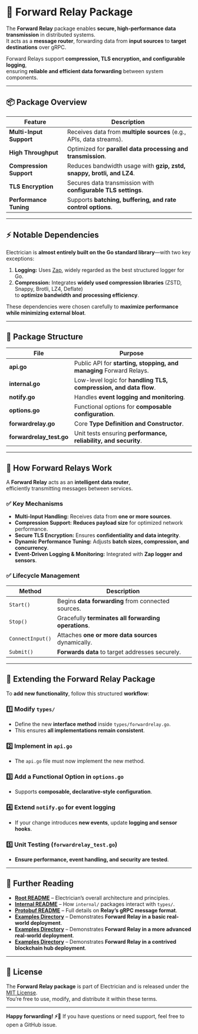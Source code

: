 # 📡 Forward Relay Package

The **Forward Relay** package enables **secure, high-performance data transmission** in distributed systems.  
It acts as a **message router**, forwarding data from **input sources** to **target destinations** over gRPC.

Forward Relays support **compression, TLS encryption, and configurable logging**,  
ensuring **reliable and efficient data forwarding** between system components.

---

## 📦 Package Overview

| Feature                 | Description                                                           |
| ----------------------- | --------------------------------------------------------------------- |
| **Multi-Input Support** | Receives data from **multiple sources** (e.g., APIs, data streams).   |
| **High Throughput**     | Optimized for **parallel data processing and transmission**.          |
| **Compression Support** | Reduces bandwidth usage with **gzip, zstd, snappy, brotli, and LZ4**. |
| **TLS Encryption**      | Secures data transmission with **configurable TLS settings**.         |
| **Performance Tuning**  | Supports **batching, buffering, and rate control options**.           |

---

## ⚡ Notable Dependencies

Electrician is **almost entirely built on the Go standard library**—with two key exceptions:

1. **Logging:** Uses [Zap](https://github.com/uber-go/zap), widely regarded as the best structured logger for Go.
2. **Compression:** Integrates **widely used compression libraries** (ZSTD, Snappy, Brotli, LZ4, Deflate)  
   to **optimize bandwidth and processing efficiency**.

These dependencies were chosen carefully to **maximize performance while minimizing external bloat**.

---

## 📂 Package Structure

| File                     | Purpose                                                             |
| ------------------------ | ------------------------------------------------------------------- |
| **api.go**               | Public API for **starting, stopping, and managing** Forward Relays. |
| **internal.go**          | Low-level logic for **handling TLS, compression, and data flow**.   |
| **notify.go**            | Handles **event logging and monitoring**.                           |
| **options.go**           | Functional options for **composable configuration**.                |
| **forwardrelay.go**      | Core **Type Definition and Constructor**.                           |
| **forwardrelay_test.go** | Unit tests ensuring **performance, reliability, and security**.     |

---

## 🔧 How Forward Relays Work

A **Forward Relay** acts as an **intelligent data router**,  
efficiently transmitting messages between services.

### ✅ **Key Mechanisms**

- **Multi-Input Handling:** Receives data from **one or more sources**.
- **Compression Support:** **Reduces payload size** for optimized network performance.
- **Secure TLS Encryption:** Ensures **confidentiality and data integrity**.
- **Dynamic Performance Tuning:** Adjusts **batch sizes, compression, and concurrency**.
- **Event-Driven Logging & Monitoring:** Integrated with **Zap logger and sensors**.

### ✅ **Lifecycle Management**

| Method           | Description                                          |
| ---------------- | ---------------------------------------------------- |
| `Start()`        | Begins **data forwarding** from connected sources.   |
| `Stop()`         | Gracefully **terminates all forwarding operations**. |
| `ConnectInput()` | Attaches **one or more data sources** dynamically.   |
| `Submit()`       | **Forwards data** to target addresses securely.      |

---

## 🔧 Extending the Forward Relay Package

To **add new functionality**, follow this structured **workflow**:

### 1️⃣ Modify `types/`

- Define the new **interface method** inside `types/forwardrelay.go`.
- This ensures **all implementations remain consistent**.

### 2️⃣ Implement in `api.go`

- The `api.go` file must now implement the new method.

### 3️⃣ Add a Functional Option in `options.go`

- Supports **composable, declarative-style configuration**.

### 4️⃣ Extend `notify.go` for event logging

- If your change introduces **new events**, update **logging and sensor hooks**.

### 5️⃣ Unit Testing (`forwardrelay_test.go`)

- **Ensure performance, event handling, and security are tested**.

---

## 📖 Further Reading

- **[Root README](../../../README.md)** – Electrician’s overall architecture and principles.
- **[Internal README](../README.md)** – How `internal/` packages interact with `types/`.
- **[Protobuf README](../../../proto/README.md)** – Full details on **Relay’s gRPC message format**.
- **[Examples Directory](../../../example/relay_example/relay_a/)** – Demonstrates **Forward Relay in a basic real-world deployment**.
- **[Examples Directory](../../../example/relay_example/advanced_relay_a/)** – Demonstrates **Forward Relay in a more advanced real-world deployment**.
- **[Examples Directory](../../../example/relay_example/blockchain_hub/)** – Demonstrates **Forward Relay in a contrived blockchain hub deployment**.

---

## 📝 License

The **Forward Relay package** is part of Electrician and is released under the [MIT License](../../../LICENSE).  
You’re free to use, modify, and distribute it within these terms.

---

**Happy forwarding! ⚡📡** If you have questions or need support, feel free to open a GitHub issue.
